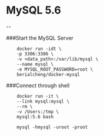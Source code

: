 # MySQL 5.6
--

###Start the MySQL Server
```
    docker run -idt \
    -p 3306:3306 \
    -v <data_path>:/var/lib/mysql \
    --name mysql \
    -e MYSQL_ROOT_PASSWORD=root \
    berialcheng/docker-mysql
```

###Connect through shell
```
	docker run -it \
	--link mysql:mysql \
	--rm \
	-v /Users:/tmp \
	mysql:5.6 bash

	mysql -hmysql -uroot -proot
```